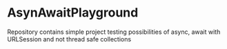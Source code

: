 # AsynAwaitPlayground
Repository contains simple project testing possibilities of async, await with URLSession and not thread safe collections
